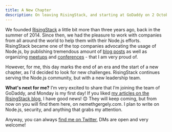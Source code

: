 ```yaml
---
title: A New Chapter
description: On leaving RisingStack, and starting at GoDaddy on 2 October
---
```


We founded [RisingStack](https://risingstack.com) a little bit more than three years ago, back in the summer of 2014. Since then, we had the pleasure to work with companies from all around the world to help them with their Node.js efforts. RisingStack became one of the top companies advocating the usage of Node.js, by publishing tremendous amount of [blog posts](https://blog.risingstack.com/) as well as organizing [meetups](https://meetup.com/nodejsbp/) and [conferences](http://nodeconf.risingstack.com/) - that I am very proud of.

However, for me, this day marks the end of an era and the start of a new chapter, as I'd decided to look for new challenges. RisingStack continues serving the Node.js community, but with a new leadership team.

**What's next for me?** I’m very excited to share that I’m joining the team of GoDaddy, and Monday is my first day! If you liked [my articles on the RisingStack blog](https://blog.risingstack.com/author/gergely/), I have good news! 😊 They will keep coming, but from now on you will find them here, on nemethgergely.com. I plan to write on Node.js, security, and anything that grabs my attention.

Anyway, you can always [find me on Twitter](https://twitter.com/nthgergo), DMs are open and very welcome!
